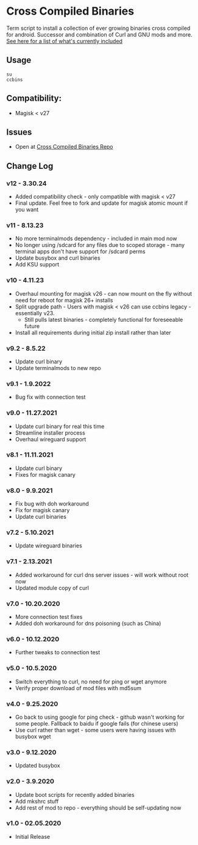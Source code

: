 # Cross Compiled Binaries
Term script to install a collection of ever growing binaries cross compiled for android. Successor and combination of Curl and GNU mods and more. [See here for a list of what's currently included](https://github.com/Zackptg5/Cross-Compiled-Binaries-Android)

## Usage
```
su
ccbins
```

## Compatibility:
* Magisk < v27

## Issues
* Open at [Cross Compiled Binaries Repo](https://github.com/Zackptg5/Cross-Compiled-Binaries-Android)

## Change Log
### v12 - 3.30.24
* Added compatibility check - only compatible with magisk < v27
* Final update. Feel free to fork and update for magisk atomic mount if you want

### v11 - 8.13.23
* No more terminalmods dependency - included in main mod now
* No longer using /sdcard for any files due to scoped storage - many terminal apps don't have support for /sdcard perms
* Update busybox and curl binaries
* Add KSU support

### v10 - 4.11.23
* Overhaul mounting for magisk v26 - can now mount on the fly without need for reboot for magisk 26+ installs
* Split upgrade path - Users with magisk < v26 can use ccbins legacy - essentially v23.
  * Still pulls latest binaries - completely functional for foreseeable future
* Install all requirements during initial zip install rather than later

### v9.2 - 8.5.22
* Update curl binary
* Update terminalmods to new repo

### v9.1 - 1.9.2022
* Bug fix with connection test

### v9.0 - 11.27.2021
* Update curl binary for real this time
* Streamline installer process
* Overhaul wireguard support

### v8.1 - 11.11.2021
* Update curl binary
* Fixes for magisk canary

### v8.0 - 9.9.2021
* Fix bug with doh workaround
* Fix for magisk canary
* Update curl binaries

### v7.2 - 5.10.2021
* Update wireguard binaries

### v7.1 - 2.13.2021
* Added workaround for curl dns server issues - will work without root now
* Updated module copy of curl

### v7.0 - 10.20.2020
* More connection test fixes
* Added doh workaround for dns poisoning (such as China)

### v6.0 - 10.12.2020
* Further tweaks to connection test

### v5.0 - 10.5.2020
* Switch everything to curl, no need for ping or wget anymore
* Verify proper download of mod files with md5sum

### v4.0 - 9.25.2020
* Go back to using google for ping check - github wasn't working for some people. Fallback to baidu if google fails (for chinese users)
* Use curl rather than wget - some users were having issues with busybox wget

### v3.0 - 9.12.2020
* Updated busybox

### v2.0 - 3.9.2020
* Update boot scripts for recently added binaries
* Add mkshrc stuff
* Add rest of mod to repo - everything should be self-updating now

### v1.0 - 02.05.2020
* Initial Release
